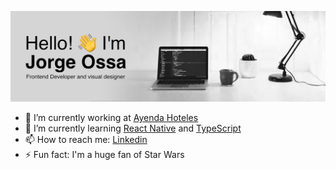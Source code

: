 ![header](./assets/profile-header.png)
- 🔭 I’m currently working at [Ayenda Hoteles](https://www.ayenda.com/)
- 🌱 I’m currently learning [React Native](https://reactnative.dev/) and [TypeScript](https://www.typescriptlang.org/)
- 📫 How to reach me: [Linkedin](https://www.linkedin.com/in/jorgehossa/)
- ⚡ Fun fact: I'm a huge fan of Star Wars